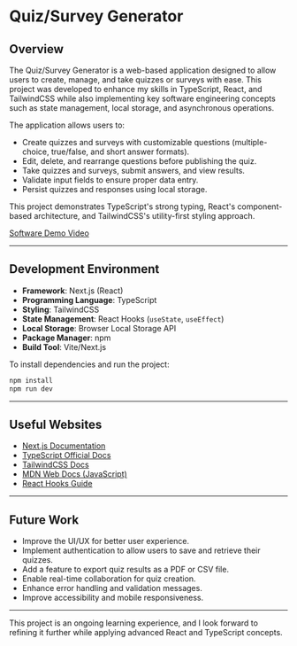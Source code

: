 # Quiz/Survey Generator

## Overview
The Quiz/Survey Generator is a web-based application designed to allow users to create, manage, and take quizzes or surveys with ease. This project was developed to enhance my skills in TypeScript, React, and TailwindCSS while also implementing key software engineering concepts such as state management, local storage, and asynchronous operations.

The application allows users to:
- Create quizzes and surveys with customizable questions (multiple-choice, true/false, and short answer formats).
- Edit, delete, and rearrange questions before publishing the quiz.
- Take quizzes and surveys, submit answers, and view results.
- Validate input fields to ensure proper data entry.
- Persist quizzes and responses using local storage.

This project demonstrates TypeScript's strong typing, React's component-based architecture, and TailwindCSS's utility-first styling approach.

[Software Demo Video](https://youtu.be/GjI9896Pgu0)

---

## Development Environment
- **Framework**: Next.js (React)
- **Programming Language**: TypeScript
- **Styling**: TailwindCSS
- **State Management**: React Hooks (`useState`, `useEffect`)
- **Local Storage**: Browser Local Storage API
- **Package Manager**: npm
- **Build Tool**: Vite/Next.js

To install dependencies and run the project:
```sh
npm install
npm run dev
```

---

## Useful Websites
- [Next.js Documentation](https://nextjs.org/docs)
- [TypeScript Official Docs](https://www.typescriptlang.org/docs/)
- [TailwindCSS Docs](https://tailwindcss.com/docs)
- [MDN Web Docs (JavaScript)](https://developer.mozilla.org/en-US/docs/Web/JavaScript)
- [React Hooks Guide](https://reactjs.org/docs/hooks-intro.html)

---

## Future Work
- Improve the UI/UX for better user experience.
- Implement authentication to allow users to save and retrieve their quizzes.
- Add a feature to export quiz results as a PDF or CSV file.
- Enable real-time collaboration for quiz creation.
- Enhance error handling and validation messages.
- Improve accessibility and mobile responsiveness.

---

This project is an ongoing learning experience, and I look forward to refining it further while applying advanced React and TypeScript concepts.

